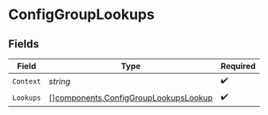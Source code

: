 # ConfigGroupLookups


## Fields

| Field                                                                                        | Type                                                                                         | Required                                                                                     | Description                                                                                  |
| -------------------------------------------------------------------------------------------- | -------------------------------------------------------------------------------------------- | -------------------------------------------------------------------------------------------- | -------------------------------------------------------------------------------------------- |
| `Context`                                                                                    | *string*                                                                                     | :heavy_check_mark:                                                                           | N/A                                                                                          |
| `Lookups`                                                                                    | [][components.ConfigGroupLookupsLookup](../../models/components/configgrouplookupslookup.md) | :heavy_check_mark:                                                                           | N/A                                                                                          |